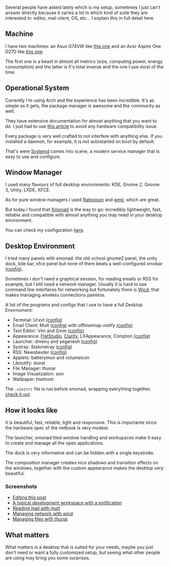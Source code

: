 Several people have asked lately which is my setup, sometimes I just can't
answer directly because it varies a lot in which kind of suite they are
interested in: editor, mail client, OS, etc... I explain this in full detail
here.

## Machine

I have two machines: an Asus G74VW like
[this one](http://www.asus.com/ROG\_ROG/G75VW) and an Acer Aspire One D270 like
[this one](http://us.acer.com/ac/en/US/content/series/aspireone).

The first one is a beast in almost all metrics (size, computing power, energy
consumption) and the latter is it's total inverse and the one I use most of
the time.

## Operational System

Currently I'm using Arch and the experience has been incredible. It's as
simple as it gets, the package manager is awesome and the community as well.

They have extensive documentation for almost anything that you want to do. I
just had to use
[this article](https://wiki.archlinux.org/index.php/Acer\_Aspire\_One)
to avoid any hardware compatibility issue.

Every package is very well crafted to not interfere with anything else. If you
installed a daemon, for example, it is not autostarted on boot by default.

That's were [Systemd](https://wiki.archlinux.org/index.php/Systemd) comes into
scene, a modern service manager that is easy to use and configure.

## Window Manager

I used many flavours of full desktop environments: KDE, Gnome 2, Gnome 3,
Unity, LXDE, XFCE.

As for pure window managers I used
[Ratpoison](http://www.nongnu.org/ratpoison/) and
[wmii](https://code.google.com/p/wmii/), which are great.

But today I found that [Xmonad](https://en.wikipedia.org/wiki/Xmonad) is the
way to go: incredibly lightweight, fast, reliable and compatible with almost
anything you may need in your desktop environment.

You can check my configuration
[here](https://github.com/badosu/dotfiles/blob/master/.xmonad/xmonad.hs).

## Desktop Environment

I tried many panels with xmonad: the old-school gnome2 panel, the unity dock,
kde bar, xfce panel but none of them beats a well-configured
xmobar [(config)](https://github.com/badosu/dotfiles/blob/master/.xmobarrc).

Sometimes I don't need a graphical session, for reading emails or RSS for
example, but I still need a network manager. Usually it is hard to use command
line interfaces for networking but fortunately there is
[Wicd](https://wiki.archlinux.org/index.php/Wicd), that makes managing wireless
connections painless.

A list of the programs and configs that I use to have a full Desktop Envirnoment:

* Terminal: Urxvt [(config)](https://github.com/badosu/dotfiles/blob/master/.Xresources)
* Email Client: Mutt [(config)](https://github.com/badosu/dotfiles/tree/master/.mutt) with offlineimap-notify [(config)](https://github.com/badosu/dotfiles/blob/master/.offlineimaprc)
* Text Editor: Vim and Gvim [(config)](https://github.com/badosu/dotvim)
* Appearance: [FlatStudio](http://gnome-look.org/content/show.php/FlatStudio?content=154296), [Clarity](http://gnome-look.org/content/show.php/Clarity?content=135654), LXAppearance, Compton [(config)](https://github.com/badosu/dotfiles/blob/master/.config/compton.conf)
* Launcher: dmenu and yeganesh [(config)](https://github.com/badosu/dotfiles/blob/master/.xmonad/xmonad.hs#L61)
* Systray: Stalonetray [(config)](https://github.com/badosu/dotfiles/blob/master/.stalonetrayrc)
* RSS: Newsbeuter [(config)](https://github.com/badosu/dotfiles/blob/master/.newsbeuter)
* Applets: batterymon and volumeicon
* Libnotify: dunst
* File Manager: thunar
* Image Visualization: sxiv
* Wallpaper: hsetroot

The `.xinitrc` file is run before xmonad, wrapping everything together,
[check it out](https://github.com/badosu/dotfiles/blob/master/.xinitrc).

## How it looks like

It is beautiful, fast, reliable, light and responsive. This is importante since
the hardware spec of the netbook is very modest.

The launcher, xmonad tiled window handling and workspaces make it easy to create
and manage all the open applications.

The dock is very informative and can be hidden with a single keystroke.

The composition manager creates nice shadows and transition effects on the
windows, together with the custom appearance makes the desktop very beautiful.

### Screenshots

* [Editing this post](/public/post_images/vim_screenshot.png)
* [A typical development workspace with a notification](/public/post_images/terminal_screenshot.png)
* [Reading mail with mutt](/public/post_images/mutt_screenshot.png)
* [Managing network with wicd](/public/post_images/wicd_screenshot.png)
* [Managing files with thunar](/public/post_images/thunar_screenshot.png)

## What matters

What matters is a desktop that is suited for your needs, maybe you just don't
need or want a fully customized setup, but seeing what other people are using
may bring you some surprises.
